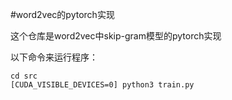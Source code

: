 #word2vec的pytorch实现

这个仓库是word2vec中skip-gram模型的pytorch实现

以下命令来运行程序：

    cd src
    [CUDA_VISIBLE_DEVICES=0] python3 train.py